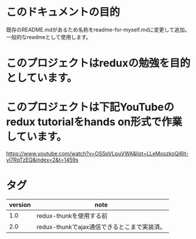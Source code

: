 # このドキュメントの目的
既存のREADME.mdがあるため名称をreadme-for-myself.mdに変更して追加。
一般的なreadmeとして使用します。

# このプロジェクトはreduxの勉強を目的としています。
# このプロジェクトは下記YouTubeのredux tutorialをhands on形式で作業しています。
https://www.youtube.com/watch?v=OSSpVLpuVWA&list=LLeMoszkoQi6It-yI7RqTzEQ&index=2&t=1459s

# タグ
|version|note|
|---|---|
|1.0|redux-thunkを使用する前|
|2.0|redux-thunkでajax通信できるとこまで実装済。|

